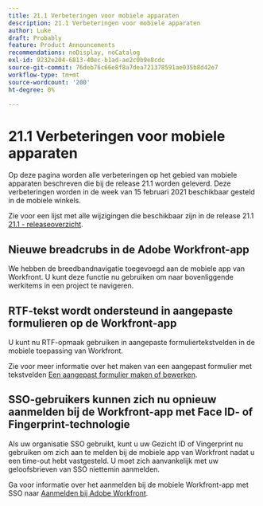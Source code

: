 ```yaml
---
title: 21.1 Verbeteringen voor mobiele apparaten
description: 21.1 Verbeteringen voor mobiele apparaten
author: Luke
draft: Probably
feature: Product Announcements
recommendations: noDisplay, noCatalog
exl-id: 9232e204-6813-40ec-b1ad-ae2c0b9e8cdc
source-git-commit: 76deb76c66e8f8a7dea721378591ae035b8d42e7
workflow-type: tm+mt
source-wordcount: '200'
ht-degree: 0%

---
```


# 21.1 Verbeteringen voor mobiele apparaten

Op deze pagina worden alle verbeteringen op het gebied van mobiele apparaten beschreven die bij de release 21.1 worden geleverd. Deze verbeteringen worden in de week van 15 februari 2021 beschikbaar gesteld in de mobiele winkels.

Zie voor een lijst met alle wijzigingen die beschikbaar zijn in de release 21.1 [21.1 - releaseoverzicht](../../../product-announcements/product-releases/21.1-release-activity/21-1-release-overview.md).

## Nieuwe breadcrubs in de Adobe Workfront-app

We hebben de breedbandnavigatie toegevoegd aan de mobiele app van Workfront. U kunt deze functie nu gebruiken om naar bovenliggende werkitems in een project te navigeren.

## RTF-tekst wordt ondersteund in aangepaste formulieren op de Workfront-app

U kunt nu RTF-opmaak gebruiken in aangepaste formuliertekstvelden in de mobiele toepassing van Workfront.

Zie voor meer informatie over het maken van een aangepast formulier met tekstvelden [Een aangepast formulier maken of bewerken](../../../administration-and-setup/customize-workfront/create-manage-custom-forms/create-or-edit-a-custom-form.md).

## SSO-gebruikers kunnen zich nu opnieuw aanmelden bij de Workfront-app met Face ID- of Fingerprint-technologie

Als uw organisatie SSO gebruikt, kunt u uw Gezicht ID of Vingerprint nu gebruiken om zich aan te melden bij de mobiele app van Workfront nadat u een time-out hebt vastgesteld. U moet zich aanvankelijk met uw geloofsbrieven van SSO niettemin aanmelden.

Ga voor informatie over het aanmelden bij de mobiele Workfront-app met SSO naar [Aanmelden bij Adobe Workfront](../../../workfront-basics/manage-your-account-and-profile/managing-your-workfront-account/log-in-to-workfront.md).
